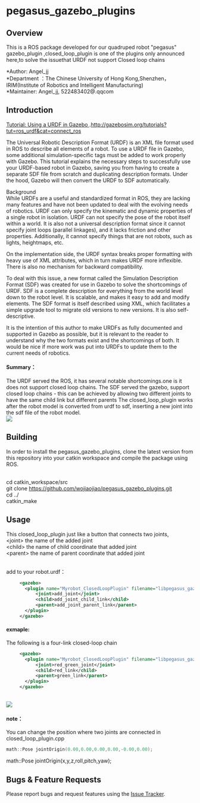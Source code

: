 # pegasus_gazebo_plugins

## Overview
This is a ROS package developed for our quadruped robot "pegasus" gazebo_plugin ,closed_loop_plugin is one of the plugins only announced here,to solve the issuethat URDF not support Closed loop chains 

*Author: Angel_jj
<br>*Department ：The Chinese University of Hong Kong,Shenzhen，IRIM(Institute of Robotics and Intelligent Manufacturing)
<br>*Maintainer: Angel_jj, 522483402@.qqcom

## Introduction

[Tutorial: Using a URDF in Gazebo ](http://gazebosim.org/tutorials?tut=ros_urdf&cat=connect_ros).http://gazebosim.org/tutorials?tut=ros_urdf&cat=connect_ros

The Universal Robotic Description Format (URDF) is an XML file format used in ROS to describe all elements of a robot. To use a URDF file in Gazebo, some additional simulation-specific tags must be added to work properly with Gazebo. This tutorial explains the necessary steps to successfully use your URDF-based robot in Gazebo, saving you from having to create a separate SDF file from scratch and duplicating description formats. Under the hood, Gazebo will then convert the URDF to SDF automatically.

Background
<br>While URDFs are a useful and standardized format in ROS, they are lacking many features and have not been updated to deal with the evolving needs of robotics. URDF can only specify the kinematic and dynamic properties of a single robot in isolation. URDF can not specify the pose of the robot itself within a world. It is also not a universal description format since it cannot specify joint loops (parallel linkages), and it lacks friction and other properties. Additionally, it cannot specify things that are not robots, such as lights, heightmaps, etc.

On the implementation side, the URDF syntax breaks proper formatting with heavy use of XML attributes, which in turn makes URDF more inflexible. There is also no mechanism for backward compatibility.

To deal with this issue, a new format called the Simulation Description Format (SDF) was created for use in Gazebo to solve the shortcomings of URDF. SDF is a complete description for everything from the world level down to the robot level. It is scalable, and makes it easy to add and modify elements. The SDF format is itself described using XML, which facilitates a simple upgrade tool to migrate old versions to new versions. It is also self-descriptive.

It is the intention of this author to make URDFs as fully documented and supported in Gazebo as possible, but it is relevant to the reader to understand why the two formats exist and the shortcomings of both. It would be nice if more work was put into URDFs to update them to the current needs of robotics.

#### Summary：
The URDF served the ROS, it has several notable shortcomings.one is it does not support closed loop chains.
The SDF served the gazebo, support closed loop chains - this can be achieved by allowing two different joints to have the same child link but different parents
The closed_loop_plugin works after the robot model is converted from urdf to sdf, inserting a new joint into the sdf file of the robot model.
<br>![](https://github.com/wojiaojiao/pegasus_gazebo_plugins/raw/master/doc/diagram2.png) 
## Building
In order to install the pegasus_gazebo_plugins, clone the latest version from this repository into your catkin workspace and compile the package using ROS.

<br>cd catkin_workspace/src
<br>git clone https://github.com/wojiaojiao/pegasus_gazebo_plugins.git
<br>cd ../
<br>catkin_make

## Usage
This closed_loop_plugin just like a button that connects two joints,
<br>\<joint> the name of the added joint
<br>\<child> the name of child coordinate that added joint
<br>\<parent> the name of parent coordinate that added joint

<br>add to your robot.urdf：

```XML
     <gazebo>
       <plugin name="Myrobot_ClosedLoopPlugin" filename="libpegasus_gazebo_closed_loop_plugin.so">
           <joint>add_joint</joint>
           <child>add_joint_child_link</child>
           <parent>add_joint_parent_link</parent>
       </plugin>
     </gazebo>
```
#### exmaple:
The following is a four-link closed-loop chain
```XML
     <gazebo>
       <plugin name="Myrobot_ClosedLoopPlugin" filename="libpegasus_gazebo_closed_loop_plugin.so">
           <joint>red_green_joint</joint>
           <child>red_link</child>
           <parent>green_link</parent>
       </plugin>
     </gazebo>
```
<br>![](https://github.com/wojiaojiao/pegasus_gazebo_plugins/raw/master/doc/diagram1.png) 
#### note：
You can change the position where two joints are connected in closed_loop_plugin.cpp

```cpp
math::Pose jointOrigin(0.00,0.00,0.00,0.00,-0.00,0.00);
```
math::Pose jointOrigin(x,y,z,roll,pitch,yaw);

## Bugs & Feature Requests
Please report bugs and request features using the [Issue Tracker](https://github.com/wojiaojiao/pegasus_gazebo_plugins/issues).



